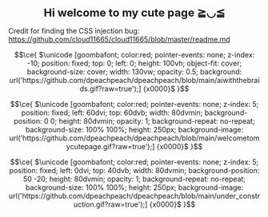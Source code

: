 <h1 align="center" style="font-size: 22px"> Hi welcome to my cute page ≧◡≦ </h1>

Credit for finding the CSS injection bug: https://github.com/cloud11665/cloud11665/blob/master/readme.md

```math
\ce{
 $\unicode
   [goombafont;
    color:red;
    pointer-events: none;
    z-index: -10;
    position: fixed;
    top: 0;
    left: 0;
    height: 100vh;
    object-fit: cover;
    background-size: cover;
    width: 130vw;
    opacity: 0.5;
    background: url('https://github.com/dpeachpeach/dpeachpeach/blob/main/aiwiththebraids.gif?raw=true');]
   {x0000}$
}
```

```math
\ce{
 $\unicode
   [goombafont;
    color:red;
    pointer-events: none;
    z-index: 5;
    position: fixed;
    left: 60dvi;
    top: 60dvb;
    width: 80dvmin;
    background-position: 0 0;
    height: 80dvmin;
    opacity: 1;
    background-repeat: no-repeat;
    background-size: 100% 100%;
    height: 250px;
    background-image: url('https://github.com/dpeachpeach/dpeachpeach/blob/main/welcometomycutepage.gif?raw=true');]
   {x0000}$
}
```


```math
\ce{
 $\unicode
   [goombafont;
    color:red;
    pointer-events: none;
    z-index: 5;
    position: fixed;
    left: 0dvi;
    top: 40dvb;
    width: 80dvmin;
    background-position: 50 -20;
    height: 80dvmin;
    opacity: 1;
    background-repeat: no-repeat;
    background-size: 100% 100%;
    height: 250px;
    background-image: url('https://github.com/dpeachpeach/dpeachpeach/blob/main/under_construction.gif?raw=true');]
   {x0000}$
}
```

